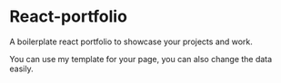 # React-portfolio

A boilerplate react portfolio to showcase your projects and work.

You can use my template for your page, you can also change the data easily.